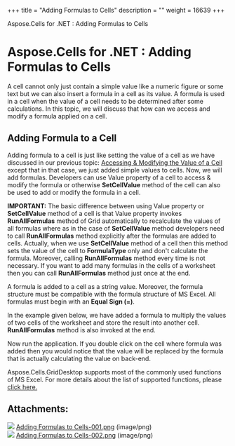 +++
title = "Adding Formulas to Cells" 
description = "" 
weight = 16639 
+++

Aspose.Cells for .NET : Adding Formulas to Cells  

# Aspose.Cells for .NET : Adding Formulas to Cells


A cell cannot only just contain a simple value like a numeric figure or some text but we can also insert a formula in a cell as its value. A formula is used in a cell when the value of a cell needs to be determined after some calculations. In this topic, we will discuss that how can we access and modify a formula applied on a cell.

## Adding Formula to a Cell

Adding formula to a cell is just like setting the value of a cell as we have discussed in our previous topic: [Accessing & Modifying the Value of a Cell](https://docs2.aspose.com/cells/net/developerguide/asposecellsgriddesktop/workingwithcells/accessing++and++modifying+the+value+of+a+cell) except that in that case, we just added simple values to cells. Now, we will add formulas. Developers can use Value property of a cell to access & modify the formula or otherwise **SetCellValue** method of the cell can also be used to add or modify the formula in a cell.

**IMPORTANT:** The basic difference between using Value property or **SetCellValue** method of a cell is that Value property invokes **RunAllFormulas** method of Grid automatically to recalculate the values of all formulas where as in the case of **SetCellValue** method developers need to call **RunAllFormulas** method explicitly after the formulas are added to cells. Actually, when we use **SetCellValue** method of a cell then this method sets the value of the cell to **FormulaType** only and don't calculate the formula. Moreover, calling **RunAllFormulas** method every time is not necessary. If you want to add many formulas in the cells of a worksheet then you can call **RunAllFormulas** method just once at the end.

A formula is added to a cell as a string value. Moreover, the formula structure must be compatible with the formula structure of MS Excel. All formulas must begin with an **Equal Sign (=)**.

In the example given below, we have added a formula to multiply the values of two cells of the worksheet and store the result into another cell. **RunAllFormulas** method is also invoked at the end.

Now run the application. If you double click on the cell where formula was added then you would notice that the value will be replaced by the formula that is actually calculating the value on back-end.

Aspose.Cells.GridDesktop supports most of the commonly used functions of MS Excel. For more details about the list of supported functions, please [click here.](https://docs2.aspose.com/cells/net/developerguide/knowledgebase/formulacalculationengine/asposecellsgridcontrols-formulacalculationengine/list+of+supported+functions)

## Attachments:

![](https://docs2.aspose.com/cells/net/images/icons/bullet_blue.gif) [Adding Formulas to Cells-001.png](https://docs2.aspose.com/cells/net/attachments/5017788/5113901.png) (image/png)  
![](https://docs2.aspose.com/cells/net/images/icons/bullet_blue.gif) [Adding Formulas to Cells-002.png](https://docs2.aspose.com/cells/net/attachments/5017788/5113883.png) (image/png)  

